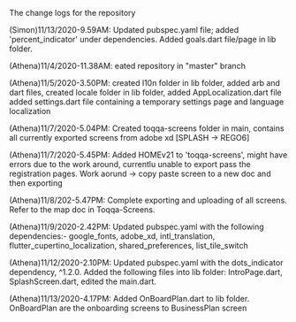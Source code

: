 The change logs for the repository

(Simon)11/13/2020-9.59AM: Updated pubspec.yaml file; added 'percent_indicator' under dependencies. Added goals.dart file/page in lib folder.

(Athena)11/4/2020-11.38AM: eated repository in "master" branch

(Athena)11/5/2020-3.50PM: created l10n folder in lib folder, added arb and dart files,
                  created locale folder in lib folder, added AppLocalization.dart file
                  added settings.dart file containing a temporary settings page and language localization

(Athena)11/7/2020-5.04PM: Created toqqa-screens folder in main, contains all currently exported screens from adobe xd [SPLASH -> REGO6]

(Athena)11/7/2020-5.45PM: Added HOMEv21 to 'toqqa-screens', might have errors due to the work around, currentlu unable to export pass the registration pages. Work aorund -> copy paste screen to a new doc and then exporting

(Athena)11/8/202-5.47PM: Complete exporting and uploading of all screens. Refer to the map doc in Toqqa-Screens.

(Athena)11/9/2020-2.42PM: Updated pubspec.yaml with the following dependencies:- google_fonts, adobe_xd, intl_translation, flutter_cupertino_localization, shared_preferences, list_tile_switch

(Athena)11/12/2020-2.10PM: Updated pubspec.yaml with the dots_indicator dependency, ^1.2.0. Added the following files into lib folder: IntroPage.dart, SplashScreen.dart, edited the main.dart.

(Athena)11/13/2020-4.17PM: Added OnBoardPlan.dart to lib folder. OnBoardPlan are the onboarding screens to BusinessPlan screen
